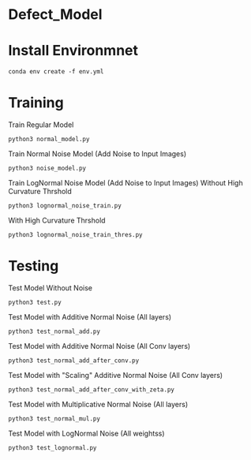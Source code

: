 # Defect_Model

# Install Environmnet

```
conda env create -f env.yml
```

# Training
Train Regular Model
```
python3 normal_model.py
```

Train Normal Noise Model (Add Noise to Input Images)
```
python3 noise_model.py
```

Train LogNormal Noise Model (Add Noise to Input Images)
Without High Curvature Thrshold
```
python3 lognormal_noise_train.py
```

With High Curvature Thrshold
```
python3 lognormal_noise_train_thres.py
```

# Testing
Test Model Without Noise
```
python3 test.py
```

Test Model with Additive Normal Noise (All layers)
```
python3 test_normal_add.py
```

Test Model with Additive Normal Noise (All Conv layers)
```
python3 test_normal_add_after_conv.py
```

Test Model with "Scaling" Additive Normal Noise (All Conv layers)
```
python3 test_normal_add_after_conv_with_zeta.py
```

Test Model with Multiplicative Normal Noise (All layers)
```
python3 test_normal_mul.py
```

Test Model with LogNormal Noise (All weightss)
```
python3 test_lognormal.py
```
